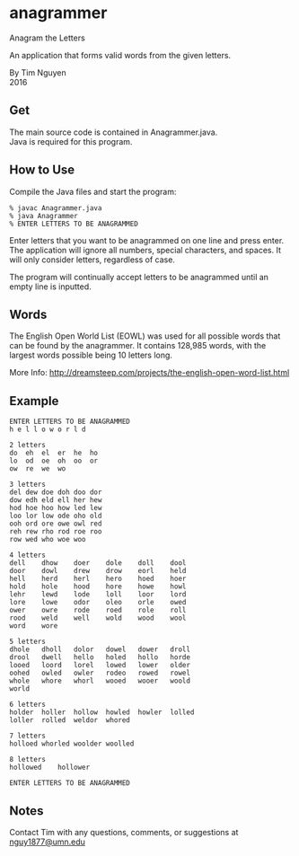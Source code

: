 # anagrammer
Anagram the Letters  

An application that forms valid words from the given letters.  

By Tim Nguyen  
2016

## Get
The main source code is contained in Anagrammer.java.  
Java is required for this program.  

## How to Use
Compile the Java files and start the program:  

    % javac Anagrammer.java  
    % java Anagrammer
    % ENTER LETTERS TO BE ANAGRAMMED

Enter letters that you want to be anagrammed on one line and press enter.
The application will ignore all numbers, special characters, and spaces.
It will only consider letters, regardless of case.

The program will continually accept letters to be anagrammed until an empty
line is inputted.

## Words
The English Open World List (EOWL) was used for all possible words that can be
found by the anagrammer. It contains 128,985 words, with the largest words
possible being 10 letters long.

More Info: http://dreamsteep.com/projects/the-english-open-word-list.html

## Example

    ENTER LETTERS TO BE ANAGRAMMED
    h e l l o w o r l d

    2 letters
    do	eh	el	er	he	ho
    lo	od	oe	oh	oo	or
    ow	re	we	wo

    3 letters
    del	dew	doe	doh	doo	dor
    dow	edh	eld	ell	her	hew
    hod	hoe	hoo	how	led	lew
    loo	lor	low	ode	oho	old
    ooh	ord	ore	owe	owl	red
    reh	rew	rho	rod	roe	roo
    row	wed	who	woe	woo

    4 letters
    dell	dhow	doer	dole	doll	dool
    door	dowl	drew	drow	eorl	held
    hell	herd	herl	hero	hoed	hoer
    hold	hole	hood	hore	howe	howl
    lehr	lewd	lode	loll	loor	lord
    lore	lowe	odor	oleo	orle	owed
    ower	owre	rode	roed	role	roll
    rood	weld	well	wold	wood	wool
    word	wore

    5 letters
    dhole	dholl	dolor	dowel	dower	droll
    drool	dwell	hello	holed	hollo	horde
    looed	loord	lorel	lowed	lower	older
    oohed	owled	owler	rodeo	rowed	rowel
    whole	whore	whorl	wooed	wooer	woold
    world

    6 letters
    holder	holler	hollow	howled	howler	lolled
    loller	rolled	weldor	whored

    7 letters
    holloed	whorled	woolder	woolled

    8 letters
    hollowed	hollower

    ENTER LETTERS TO BE ANAGRAMMED

## Notes

Contact Tim with any questions, comments, or suggestions at nguy1877@umn.edu
